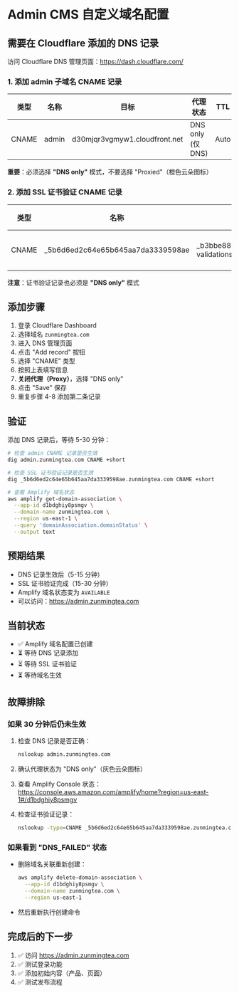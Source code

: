 # Admin CMS 自定义域名配置

## 需要在 Cloudflare 添加的 DNS 记录

访问 Cloudflare DNS 管理页面：https://dash.cloudflare.com/

### 1. 添加 admin 子域名 CNAME 记录

| 类型 | 名称 | 目标 | 代理状态 | TTL |
|------|------|------|----------|-----|
| CNAME | admin | d30mjqr3vgmyw1.cloudfront.net | DNS only (仅DNS) | Auto |

**重要**：必须选择 **"DNS only"** 模式，不要选择 "Proxied"（橙色云朵图标）

### 2. 添加 SSL 证书验证 CNAME 记录

| 类型 | 名称 | 目标 | 代理状态 | TTL |
|------|------|------|----------|-----|
| CNAME | _5b6d6ed2c64e65b645aa7da3339598ae | _b3bbe887b568ad4166ba939d2847f764.jkddzztsm.acm-validations.aws. | DNS only (仅DNS) | Auto |

**注意**：证书验证记录也必须是 **"DNS only"** 模式

## 添加步骤

1. 登录 Cloudflare Dashboard
2. 选择域名 `zunmingtea.com`
3. 进入 DNS 管理页面
4. 点击 "Add record" 按钮
5. 选择 "CNAME" 类型
6. 按照上表填写信息
7. **关闭代理（Proxy）**，选择 "DNS only"
8. 点击 "Save" 保存
9. 重复步骤 4-8 添加第二条记录

## 验证

添加 DNS 记录后，等待 5-30 分钟：

```bash
# 检查 admin CNAME 记录是否生效
dig admin.zunmingtea.com CNAME +short

# 检查 SSL 证书验证记录是否生效
dig _5b6d6ed2c64e65b645aa7da3339598ae.zunmingtea.com CNAME +short

# 查看 Amplify 域名状态
aws amplify get-domain-association \
  --app-id d1bdghiy8psmgv \
  --domain-name zunmingtea.com \
  --region us-east-1 \
  --query 'domainAssociation.domainStatus' \
  --output text
```

## 预期结果

- DNS 记录生效后（5-15 分钟）
- SSL 证书验证完成（15-30 分钟）
- Amplify 域名状态变为 `AVAILABLE`
- 可以访问：https://admin.zunmingtea.com

## 当前状态

- ✅ Amplify 域名配置已创建
- ⏳ 等待 DNS 记录添加
- ⏳ 等待 SSL 证书验证
- ⏳ 等待域名生效

## 故障排除

### 如果 30 分钟后仍未生效

1. 检查 DNS 记录是否正确：
   ```bash
   nslookup admin.zunmingtea.com
   ```

2. 确认代理状态为 "DNS only"（灰色云朵图标）

3. 查看 Amplify Console 状态：
   https://console.aws.amazon.com/amplify/home?region=us-east-1#/d1bdghiy8psmgv

4. 检查证书验证记录：
   ```bash
   nslookup -type=CNAME _5b6d6ed2c64e65b645aa7da3339598ae.zunmingtea.com
   ```

### 如果看到 "DNS_FAILED" 状态

- 删除域名关联重新创建：
  ```bash
  aws amplify delete-domain-association \
    --app-id d1bdghiy8psmgv \
    --domain-name zunmingtea.com \
    --region us-east-1
  ```
- 然后重新执行创建命令

## 完成后的下一步

1. ✅ 访问 https://admin.zunmingtea.com
2. ✅ 测试登录功能
3. ✅ 添加初始内容（产品、页面）
4. ✅ 测试发布流程
